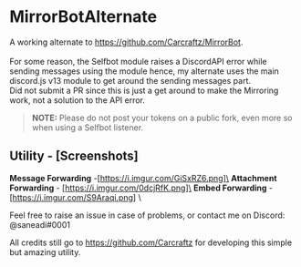 # MirrorBotAlternate

A working alternate to https://github.com/Carcraftz/MirrorBot. \
\
For some reason, the Selfbot module raises a DiscordAPI error while sending messages using the module hence, my alternate uses the main discord.js v13 module to get around the sending messages part.\
Did not submit a PR since this is just a get around to make the Mirroring work, not a solution to the API error.

> **NOTE:** Please do not post your tokens on a public fork, even more so when using a Selfbot listener.

## Utility - [Screenshots]
**Message Forwarding** -[https://i.imgur.com/GiSxRZ6.png]\
**Attachment Forwarding** - [https://i.imgur.com/0dcjRfK.png]\
**Embed Forwarding** - [https://i.imgur.com/S9Araqi.png] \

Feel free to raise an issue in case of problems, or contact me on Discord: @saneadi#0001

All credits still go to https://github.com/Carcraftz for developing this simple but amazing utility.

